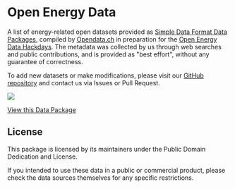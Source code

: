 # Open Energy Data

A list of energy-related open datasets provided as [Simple Data Format Data Packages](http://solarmuri.ssl.berkeley.edu/~fisher/public/software/SDF/SDF_MANIFESTO.txt), compiled by [Opendata.ch](http://opendata.ch) in preparation for the [Open Energy Data Hackdays](https://opendata.ch/projects/energy-data-hackdays-2019/). The metadata was collected by us through web searches and public contributions, and is provided as "best effort", without any guarantee of correctness.

To add new datasets or make modifications, please visit our [GitHub repository](https://github.com/schoolofdata-ch/energy-data) and contact us via Issues or Pull Request.

[![](https://assets.okfn.org/p/data/img/logo.png)](https://data.okfn.org/tools/view?url=https%3A%2F%2Fraw.githubusercontent.com%2Fschoolofdata-ch%2Fenergy-data%2Fmaster%2Fdatapackage.json)

[View this Data Package ](https://data.okfn.org/tools/view?url=https%3A%2F%2Fraw.githubusercontent.com%2Fschoolofdata-ch%2Fenergy-data%2Fmaster%2Fdatapackage.json)

## License

This package is licensed by its maintainers under the Public Domain Dedication
and License.

If you intended to use these data in a public or commercial product, please
check the data sources themselves for any specific restrictions.
